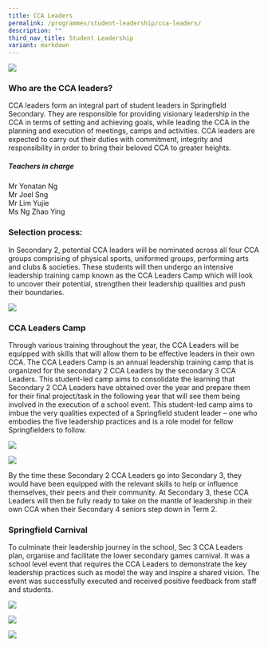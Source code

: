```yaml
---
title: CCA Leaders
permalink: /programmes/student-leadership/cca-leaders/
description: ""
third_nav_title: Student Leadership
variant: markdown
---
```

![](/images/CCAL1.jpg)

### Who are the CCA leaders?

CCA leaders form an integral part of student leaders in Springfield Secondary. They are responsible for providing visionary leadership in the CCA in terms of setting and achieving goals, while leading the CCA in the planning and execution of meetings, camps and activities. CCA leaders are expected to carry out their duties with commitment, integrity and responsibility in order to bring their beloved CCA to greater heights.

##### Teachers in charge
Mr Yonatan Ng
<br>Mr Joel Sng
<br>Mr Lim Yujie
<br>Ms Ng Zhao Ying


### Selection process:

In Secondary 2, potential CCA leaders will be nominated across all four CCA groups comprising of physical sports, uniformed groups, performing arts and clubs &amp; societies.  These students will then undergo an intensive leadership training camp known as the CCA Leaders Camp which will look to uncover their potential, strengthen their leadership qualities and push their boundaries. 

![](/images/CCALead1.jpg)

### CCA Leaders Camp

Through various training throughout the year, the CCA Leaders will be equipped with skills that will allow them to be effective leaders in their own CCA. The CCA Leaders Camp is an annual leadership training camp that is organized for the secondary 2 CCA Leaders by the secondary 3 CCA Leaders. This student-led camp aims to consolidate the learning that Secondary 2 CCA Leaders have obtained over the year and prepare them for their final project/task in the following year that will see them being involved in the execution of a school event. This student-led camp aims to imbue the very qualities expected of a Springfield student leader – one who embodies the five leadership practices and is a role model for fellow Springfielders to follow.

![](/images/CCALead2.jpg)

![](/images/CCALead3.jpg)

By the time these Secondary 2 CCA Leaders go into Secondary 3, they would have been equipped with the relevant skills to help or influence themselves, their peers and their community. At Secondary 3, these CCA Leaders will then be fully ready to take on the mantle of leadership in their own CCA when their Secondary 4 seniors step down in Term 2. 

### Springfield Carnival

To culminate their leadership journey in the school, Sec 3 CCA Leaders plan, organise and facilitate the lower secondary games carnival. It was a school level event that requires the CCA Leaders to demonstrate the key leadership practices such as model the way and inspire a shared vision. The event was successfully executed and received positive feedback from staff and students.

![](/images/CCALead4.jpg)

![](/images/CCALead5.jpg)

![](/images/CCALead6.jpg)



